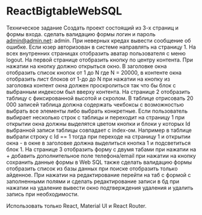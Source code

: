 # ReactBigtableWebSQL
Техническое задание
Создать проект состоящий из 3-х страниц и формы входа. сделать валидацию формы логин и пароль admin@admin.net: admin. При неверных кредах вывести сообщение об ошибке. Если юзер авторизован в системе направлять на страницу 1. На всех внутренних страницах отобразить аватар пользователя с меню logout.
На первой странице отобразить кнопку по центру контента. При нажатии на кнопку должно открыться окно. 
В заголовке окна отобразить список кнопок от 1 до N где N = 20000, в контенте окна
отобразить лист блоков от 1-до до N при нажатии на кнопку из заголовка контент окна должен проскролиться так что бы блок с выбранным индексом был вверху контента.
На странице 2 отобразить таблицу с фиксированной высотой и скролом. В таблице отрисовать 20 000 записей таблица должна содержать чекбоксы с возможностью выбрать все элементы либо выбрать конкретные. Если пользователь выбирает несколько строк с таблицы и переходит на страницу 1 при открытии окна должны выделятся цветом кнопки и блоки у которых Id выбранной записи таблицы совпадает с index-ом. Например в таблице выбрали строку с Id == 1 тогда при переходе на страницу 1 и открытии окна - в окне в заголовке должна выделиться кнопка 1 и подсветиться блок 1. 
На странице 3 отобразить форму с двумя табами при нажатии на + добавить дополнительное поле телефона/email при нажатии на кнопку сохранить данные формы в Web SQL также сделать валидацию формы отобразить список из базы данных при поиске отобразить только айденное. При нажатии на редактирование перейти на таб с формой с заполненными полями и сделать редактирование записи в бд при нажатии на удаление вывести окно подтверждения удаления и удалить запись при необходимости.

Использовать только React, Material UI и React Router.

